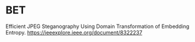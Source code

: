 # BET
Efficient JPEG Steganography Using Domain Transformation of Embedding Entropy. https://ieeexplore.ieee.org/document/8322237
